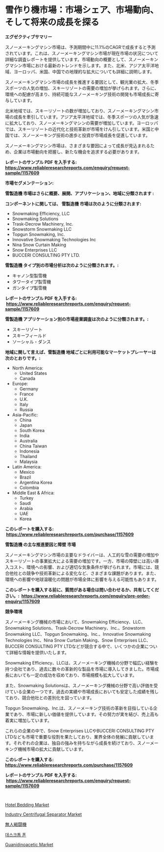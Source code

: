 <p><h1>雪作り機市場：市場シェア、市場動向、そして将来の成長を探る</h1></p><p><strong>エグゼクティブサマリー</strong></p>
<p><p>スノーメーキングマシン市場は、予測期間中に11.1%のCAGRで成長すると予測されています。これは、スノーメーキングマシン市場が現在市場の状況について詳細な調査レポートを提供しています。市場動向の概要として、スノーメーキングマシン市場における最新のトレンドを示します。また、北米、アジア太平洋地域、ヨーロッパ、米国、中国での地理的な拡大についても詳細に説明します。</p><p>スノーメーキングマシン市場の成長を推進する要因として、観光業の拡大、冬季スポーツの人気の増加、スキーリゾートの需要の増加が挙げられます。さらに、環境への配慮が高まり、持続可能なスノーメーキング技術の開発も市場成長に寄与しています。</p><p>北米地域では、スキーリゾートの数が増加しており、スノーメーキングマシン市場の成長を牽引しています。アジア太平洋地域では、冬季スポーツの人気が急速に拡大しており、スノーメーキングマシンの需要が増加しています。ヨーロッパでは、スキーリゾートの近代化と技術革新が市場をけん引しています。米国と中国では、スノーメーキング技術の進歩と投資が市場成長を促進しています。</p><p>スノーメーキングマシン市場は、さまざまな要因によって成長が見込まれるため、企業は市場動向を把握し、新たな機会を追求する必要があります。</p></p>
<p><strong>レポートのサンプル PDF を入手する: <a href="https://www.reliableresearchreports.com/enquiry/request-sample/1157609">https://www.reliableresearchreports.com/enquiry/request-sample/1157609</a></strong></p>
<p><strong>市場セグメンテーション:</strong></p>
<p><strong> 雪製造機 市場はさらに概要、展開、アプリケーション、地域に分類されます :</strong></p>
<p><strong>コンポーネントに関しては、 雪製造機 市場は次のように分類されます: &nbsp;</strong></p>
<p><ul><li>Snowmaking Efficiency, LLC</li><li>Snowmaking Solutions</li><li>Trask-Decrow Machinery, Inc.</li><li>Snowstorm Snowmaking LLC</li><li>Topgun Snowmaking, Inc.</li><li>Innovative Snowmaking Technologies Inc</li><li>Nina Snow Curtain Making</li><li>Snow Enterprises LLC</li><li>BUCCERI CONSULTING PTY LTD.</li></ul></p>
<p><strong> 雪製造機 タイプ別の市場分析は次のように分類されます。:</strong></p>
<p><ul><li>キャノン型製雪機</li><li>タワータイプ製雪機</li><li>ガンタイプ製雪機</li></ul></p>
<p><strong>レポートのサンプル PDF を入手する: &nbsp;<a href="https://www.reliableresearchreports.com/enquiry/request-sample/1157609">https://www.reliableresearchreports.com/enquiry/request-sample/1157609</a></strong></p>
<p><strong> 雪製造機 アプリケーション別の市場産業調査は次のように分類されます。:</strong></p>
<p><ul><li>スキーリゾート</li><li>スキーフィールド</li><li>ソーシャル・ダンス</li></ul></p>
<p><strong>地域に関して言えば、雪製造機 地域ごとに利用可能なマーケットプレーヤーは次のとおりです。:</strong></p>
<p><ul>
    <li>
        North America:
        <ul>
            <li>United States</li>
            <li>Canada</li>
        </ul>
    </li>
    <li>
        Europe:
        <ul>
            <li>Germany</li>
            <li>France</li>
            <li>U.K.</li>
            <li>Italy</li>
            <li>Russia</li>
        </ul>
    </li>
    <li>
        Asia-Pacific:
        <ul>
            <li>China</li>
            <li>Japan</li>
            <li>South Korea</li>
            <li>India</li>
            <li>Australia</li>
            <li>China Taiwan</li>
            <li>Indonesia</li>
            <li>Thailand</li>
            <li>Malaysia</li>
        </ul>
    </li>
    <li>
        Latin America:
        <ul>
            <li>Mexico</li>
            <li>Brazil</li>
            <li>Argentina Korea</li>
            <li>Colombia</li>
        </ul>
    </li>
    <li>
        Middle East & Africa:
        <ul>
            <li>Turkey</li>
            <li>Saudi</li>
            <li>Arabia</li>
            <li>UAE</li>
            <li>Korea</li>
        </ul>
    </li>
    </ul></p>
<p><strong>このレポートを購入する: &nbsp;<a href="https://www.reliableresearchreports.com/purchase/1157609">https://www.reliableresearchreports.com/purchase/1157609</a></strong></p>
<p><strong>雪製造機 の主な推進要因と障壁 市場</strong></p>
<p><p>スノーメーキングマシン市場の主要なドライバーは、人工的な雪の需要の増加やスキーリゾートの事業拡大による需要の増加です。一方、市場の障壁には高い導入コスト、環境への影響、および適切な気象条件が挙げられます。市場には、競合他社との競争や技術革新による変化など、さまざまな課題があります。また、環境への影響や地球温暖化の問題が市場全体に影響を与える可能性もあります。</p></p>
<p><strong>このレポートを購入する前に、質問がある場合は問い合わせるか、共有してください。:&nbsp; <a href="https://www.reliableresearchreports.com/enquiry/pre-order-enquiry/1157609">https://www.reliableresearchreports.com/enquiry/pre-order-enquiry/1157609</a></strong></p>
<p><strong>競争環境</strong></p>
<p><p>スノーメーキング機械の市場において、Snowmaking Efficiency、LLC、Snowmaking Solutions、Trask-Decrow Machinery、Inc.、Snowstorm Snowmaking LLC、Topgun Snowmaking、Inc.、Innovative Snowmaking Technologies Inc、Nina Snow Curtain Making、Snow Enterprises LLC、BUCCERI CONSULTING PTY LTDなどが競合する中で、いくつかの企業について詳細な情報を提供いたします。</p><p>Snowmaking Efficiency、LLCは、スノーメーキング機械の分野で幅広い経験を持つ会社であり、過去に数々の革新的な製品を市場に導入してきました。市場成長においても一定の成功を収めており、市場規模も拡大しています。</p><p>また、Snowmaking Solutionsは、スノーメーキング機械の分野で高い評価を受けている企業の一つです。過去の実績や市場成長においても安定した成績を残しており、競合他社との差別化を図っています。</p><p>Topgun Snowmaking、Inc.は、スノーメーキング技術の革新を目指している企業であり、市場に新しい価値を提供しています。その努力が実を結び、売上高も着実に増加しています。</p><p>これらの企業の中で、Snow Enterprises LLCやBUCCERI CONSULTING PTY LTDなども市場で重要な役割を果たしており、業界全体の発展に貢献しています。それぞれの企業は、独自の強みを持ちながら成長を続けており、スノーメーキング機械市場の拡大に貢献しています。</p></p>
<p><strong>このレポートを購入する: &nbsp; <a href="https://www.reliableresearchreports.com/purchase/1157609">https://www.reliableresearchreports.com/purchase/1157609</a></strong></p>
<p><strong>レポートのサンプル PDF を入手する: &nbsp;<a href="https://www.reliableresearchreports.com/enquiry/request-sample/1157609">https://www.reliableresearchreports.com/enquiry/request-sample/1157609</a></strong><strong></strong></p>
<p>&nbsp;</p>
<p><p><a href="https://issuu.com/reportprime-2/docs/hotel-bedding-market-size-2030.pptx">Hotel Bedding Market</a></p><p><a href="https://view.publitas.com/reportprime-1/industry-centrifugal-separator-market-research-report-the-key-to-successful-business-strategy-forecasted-for-period-from-2023-2030/">Industry Centrifugal Separator Market</a></p><p><a href="https://github.com/oqoeusbvpadwjs08/Market-Research-Report-List-1/blob/main/4963073190845.md">無人戦闘機</a></p><p><a href="https://github.com/sougarounis/Market-Research-Report-List-2/blob/main/3883733190654.md">데스크톱 폰</a></p><p><a href="https://github.com/kosella/Market-Research-Report-List-2/blob/main/guanidinoacetic-market.md">Guanidinoacetic Market</a></p></p>